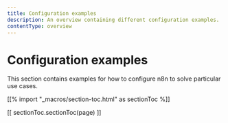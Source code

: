 ```yaml
---
title: Configuration examples
description: An overview containing different configuration examples.
contentType: overview
---
```


# Configuration examples

This section contains examples for how to configure n8n to solve particular use cases.

[[% import "_macros/section-toc.html" as sectionToc %]]

[[ sectionToc.sectionToc(page) ]]
